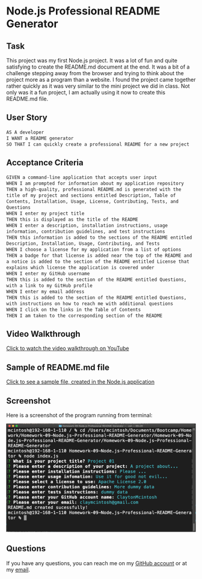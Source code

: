 # Node.js Professional README Generator

## Task

This project was my first Node.js project. It was a lot of fun and quite satisfying to create the README.md document at the end. It was a bit of a challenge stepping away from the browser and trying to think about the project more as a program than a website. I found the project came together rather quickly as it was very similar to the mini project we did in class. Not only was it a fun project, I am actually using it now to create this README.md file.

## User Story

```
AS A developer
I WANT a README generator
SO THAT I can quickly create a professional README for a new project
```

## Acceptance Criteria

```
GIVEN a command-line application that accepts user input
WHEN I am prompted for information about my application repository
THEN a high-quality, professional README.md is generated with the title of my project and sections entitled Description, Table of Contents, Installation, Usage, License, Contributing, Tests, and Questions
WHEN I enter my project title
THEN this is displayed as the title of the README
WHEN I enter a description, installation instructions, usage information, contribution guidelines, and test instructions
THEN this information is added to the sections of the README entitled Description, Installation, Usage, Contributing, and Tests
WHEN I choose a license for my application from a list of options
THEN a badge for that license is added near the top of the README and a notice is added to the section of the README entitled License that explains which license the application is covered under
WHEN I enter my GitHub username
THEN this is added to the section of the README entitled Questions, with a link to my GitHub profile
WHEN I enter my email address
THEN this is added to the section of the README entitled Questions, with instructions on how to reach me with additional questions
WHEN I click on the links in the Table of Contents
THEN I am taken to the corresponding section of the README
```

## Video Walkthrough

[Click to watch the video walkthrough on YouTube](https://youtu.be/Kpf7NDUsJEI)

## Sample of README.md file

[Click to see a sample file, created in the Node.js application](./sampleREADME.md)

## Screenshot

Here is a screenshot of the program running from terminal:

![ScreenShot](./Screenshot.png)

## Questions

If you have any questions, you can reach me on my [GitHub account](https://github.com/ClaytonMcintosh) or at my [email](mailto:domesticcowboy@gmail.com).

